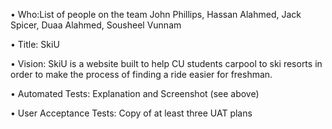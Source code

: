 • Who:List of people on the team
John Phillips, Hassan Alahmed, Jack Spicer, Duaa Alahmed, Sousheel Vunnam

• Title: SkiU

• Vision: SkiU is a website built to help CU students carpool to ski resorts in order to make the process of finding a ride easier for freshman.

• Automated Tests: Explanation and Screenshot (see above)

• User Acceptance Tests: Copy of at least three UAT plans
